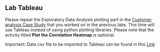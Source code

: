 ## Lab Tableau

Please repeat the Exploratory Data Analysis plotting part in the [Customer analysis Case Study](https://github.com/raafat-hantoush/IH_RH_DA_FT_MAR_2022/blob/main/Class_Materials/Case_Studies/Customer_Analysis_Case_Study/Activities.md) that you worked on in the previous labs. This time will use Tableau instead of using python plotting libraries. Please note that the activity titled <b>Plot the Correlation Heatmap</b> is optional.


Important:  Data csv file to be imported to Tableau can be found in this [Link](https://github.com/raafat-hantoush/IH_RH_DA_FT_MAY_2022/blob/main/Class_Materials/Case_Studies/Customer_Analysis_Case_Study/Data/Data_Marketing_Customer_Analysis_Round3.csv)


